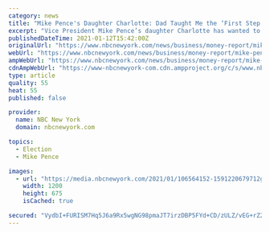 ```yaml
---
category: news
title: "Mike Pence's Daughter Charlotte: Dad Taught Me the ‘First Step to Following Your Dreams Is to Talk About Them'"
excerpt: "Vice President Mike Pence’s daughter Charlotte has wanted to be a writer since she was 7. She says growing up her dad always encouraged her to pursue her dream."
publishedDateTime: 2021-01-12T15:42:00Z
originalUrl: "https://www.nbcnewyork.com/news/business/money-report/mike-pences-daughter-charlotte-dad-taught-me-the-first-step-to-following-your-dreams-is-to-talk-about-them/2826230/"
webUrl: "https://www.nbcnewyork.com/news/business/money-report/mike-pences-daughter-charlotte-dad-taught-me-the-first-step-to-following-your-dreams-is-to-talk-about-them/2826230/"
ampWebUrl: "https://www.nbcnewyork.com/news/business/money-report/mike-pences-daughter-charlotte-dad-taught-me-the-first-step-to-following-your-dreams-is-to-talk-about-them/2826230/?amp"
cdnAmpWebUrl: "https://www-nbcnewyork-com.cdn.ampproject.org/c/s/www.nbcnewyork.com/news/business/money-report/mike-pences-daughter-charlotte-dad-taught-me-the-first-step-to-following-your-dreams-is-to-talk-about-them/2826230/?amp"
type: article
quality: 55
heat: 55
published: false

provider:
  name: NBC New York
  domain: nbcnewyork.com

topics:
  - Election
  - Mike Pence

images:
  - url: "https://media.nbcnewyork.com/2021/01/106564152-1591220679712gettyimages-671759604.jpeg?resize=1200%2C675"
    width: 1200
    height: 675
    isCached: true

secured: "VydbI+FURISM7Hq5J6a9Rx5wgNG98pmaJT7irzDBP5FYd+CD/zULZ/vEG+rZ2M6w65dtM8iWPM4Rz4NSg5xhhTul0vrUW6STqJitfNxzDLAdet86WlqMM1EJV3joi2svCWl48As1S78+sXdU2hFuc0FseCSQcGovcaAEiWY2+sKBPMgzd9Mt3vyehvA74Hh8RY0Ew4ULg8B6eX3dkNLHROJQejgOtAj5ByRnT6ppdCH7QjTX/iQiEX+TiWcpdUy7xn/xCeiNck8+AfgATIQz8EZO2DPZN3+UoUdicsN92wRZTElFtN4GriKAZJ8bKfyjG1kquv2cCvj70WD9IyDQA42dXr9llCdxcrgcGMafKhc=;qxrMRAsWeo5n0SxyGa8ltw=="
---
```


